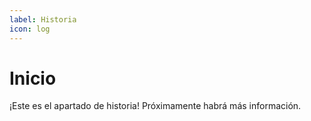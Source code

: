 ```yaml
---
label: Historia
icon: log
---
```

# Inicio
¡Este es el apartado de historia! Próximamente habrá más información.

